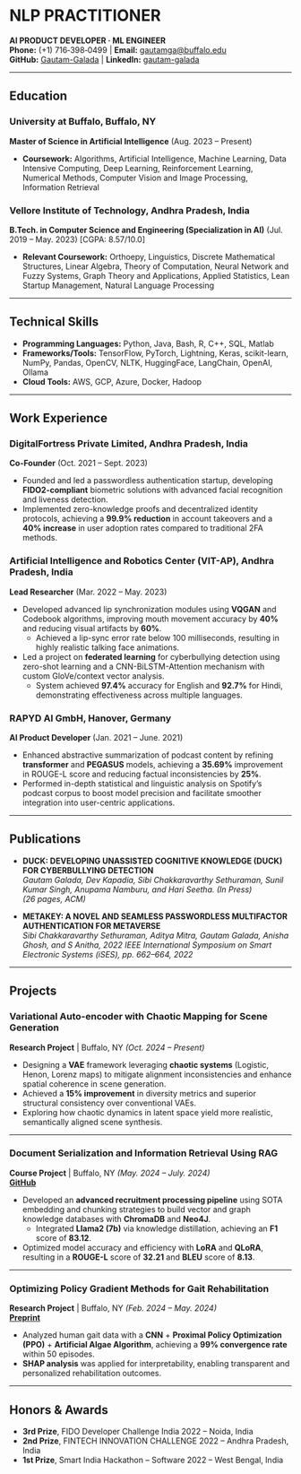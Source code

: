 # NLP PRACTITIONER 
**AI PRODUCT DEVELOPER · ML ENGINEER**  
**Phone:** (+1) 716‑398‑0499 | **Email:** [gautamga@buffalo.edu](mailto:gautamga@buffalo.edu)  
**GitHub:** [Gautam-Galada](https://github.com/Gautam-Galada) | **LinkedIn:** [gautam-galada](https://www.linkedin.com/in/gautam-galada)

---

## Education

### University at Buffalo, Buffalo, NY
**Master of Science in Artificial Intelligence** (Aug. 2023 – Present)  
- **Coursework:** Algorithms, Artificial Intelligence, Machine Learning, Data Intensive Computing, Deep Learning, Reinforcement Learning, Numerical Methods, Computer Vision and Image Processing, Information Retrieval

### Vellore Institute of Technology, Andhra Pradesh, India
**B.Tech. in Computer Science and Engineering (Specialization in AI)** (Jul. 2019 – May. 2023) [CGPA: 8.57/10.0]  
- **Relevant Coursework:** Orthoepy, Linguistics, Discrete Mathematical Structures, Linear Algebra, Theory of Computation, Neural Network and Fuzzy Systems, Graph Theory and Applications, Applied Statistics, Lean Startup Management, Natural Language Processing

---

## Technical Skills

- **Programming Languages:** Python, Java, Bash, R, C++, SQL, Matlab  
- **Frameworks/Tools:** TensorFlow, PyTorch, Lightning, Keras, scikit-learn, NumPy, Pandas, OpenCV, NLTK, HuggingFace, LangChain, OpenAI, Ollama  
- **Cloud Tools:** AWS, GCP, Azure, Docker, Hadoop

---

## Work Experience

### DigitalFortress Private Limited, Andhra Pradesh, India 
**Co-Founder** (Oct. 2021 – Sept. 2023)  
- Founded and led a passwordless authentication startup, developing **FIDO2-compliant** biometric solutions with advanced facial recognition and liveness detection.  
- Implemented zero-knowledge proofs and decentralized identity protocols, achieving a **99.9% reduction** in account takeovers and a **40% increase** in user adoption rates compared to traditional 2FA methods.

### Artificial Intelligence and Robotics Center (VIT-AP), Andhra Pradesh, India
**Lead Researcher** (Mar. 2022 – May. 2023)  
- Developed advanced lip synchronization modules using **VQGAN** and Codebook algorithms, improving mouth movement accuracy by **40%** and reducing visual artifacts by **60%**.  
  - Achieved a lip-sync error rate below 100 milliseconds, resulting in highly realistic talking face animations.  
- Led a project on **federated learning** for cyberbullying detection using zero-shot learning and a CNN-BiLSTM-Attention mechanism with custom GloVe/context vector analysis.  
  - System achieved **97.4%** accuracy for English and **92.7%** for Hindi, demonstrating effectiveness across multiple languages.

### RAPYD AI GmbH, Hanover, Germany
**AI Product Developer** (Jan. 2021 – June. 2021)  
- Enhanced abstractive summarization of podcast content by refining **transformer** and **PEGASUS** models, achieving a **35.69%** improvement in ROUGE-L score and reducing factual inconsistencies by **25%**.  
- Performed in-depth statistical and linguistic analysis on Spotify’s podcast corpus to boost model precision and facilitate smoother integration into user-centric applications.

---

## Publications

- **DUCK: DEVELOPING UNASSISTED COGNITIVE KNOWLEDGE (DUCK) FOR CYBERBULLYING DETECTION**  
  *Gautam Galada, Dev Kapadia, Sibi Chakkaravarthy Sethuraman, Sunil Kumar Singh, Anupama Namburu, and Hari Seetha. (In Press)*  
  *(26 pages, ACM)*

- **METAKEY: A NOVEL AND SEAMLESS PASSWORDLESS MULTIFACTOR AUTHENTICATION FOR METAVERSE**  
  *Sibi Chakkaravarthy Sethuraman, Aditya Mitra, Gautam Galada, Anisha Ghosh, and S Anitha, 2022 IEEE International Symposium on Smart Electronic Systems (iSES), pp. 662–664, 2022*

---

## Projects

### Variational Auto-encoder with Chaotic Mapping for Scene Generation  
**Research Project** | Buffalo, NY _(Oct. 2024 – Present)_  
- Designing a **VAE** framework leveraging **chaotic systems** (Logistic, Henon, Lorenz maps) to mitigate alignment inconsistencies and enhance spatial coherence in scene generation.  
- Achieved a **15% improvement** in diversity metrics and superior structural consistency over conventional VAEs.  
- Exploring how chaotic dynamics in latent space yield more realistic, semantically aligned scene synthesis.

---

### Document Serialization and Information Retrieval Using RAG  
**Course Project** | Buffalo, NY _(May. 2024 – July. 2024)_  
[**GitHub**](https://github.com/Gautam-Galada/RAGFusion)  
- Developed an **advanced recruitment processing pipeline** using SOTA embedding and chunking strategies to build vector and graph knowledge databases with **ChromaDB** and **Neo4J**.  
  - Integrated **Llama2 (7b)** via knowledge distillation, achieving an **F1** score of **83.12**.  
- Optimized model accuracy and efficiency with **LoRA** and **QLoRA**, resulting in a **ROUGE-L** score of **32.21** and **BLEU** score of **8.13**.

---

### Optimizing Policy Gradient Methods for Gait Rehabilitation  
**Research Project** | Buffalo, NY _(Feb. 2024 – May. 2024)_  
[**Preprint**](http://dx.doi.org/10.13140/RG.2.2.25370.04807/1)  
- Analyzed human gait data with a **CNN** + **Proximal Policy Optimization (PPO)** + **Artificial Algae Algorithm**, achieving a **99% convergence rate** within 50 episodes.  
- **SHAP analysis** was applied for interpretability, enabling transparent and personalized rehabilitation outcomes.

---

## Honors & Awards

- **3rd Prize**, FIDO Developer Challenge India 2022 – Noida, India  
- **2nd Prize**, FINTECH INNOVATION CHALLENGE 2022 – Andhra Pradesh, India  
- **1st Prize**, Smart India Hackathon – Software 2022 – West Bengal, India
